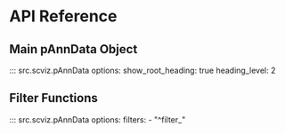 # API Reference

## Main pAnnData Object

::: src.scviz.pAnnData
    options:
      show_root_heading: true
      heading_level: 2

## Filter Functions

::: src.scviz.pAnnData
    options:
      filters:
        - "^filter_"
        